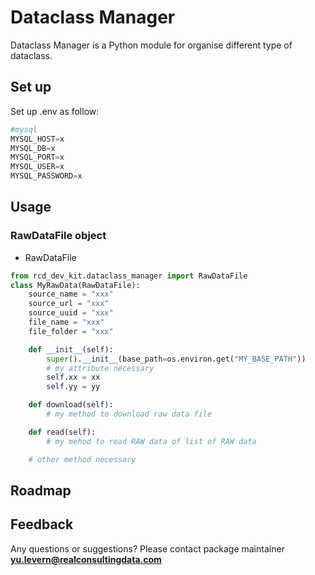 # Dataclass Manager
Dataclass Manager is a Python module for organise different type of dataclass.
## Set up
Set up .env as follow:
```python
#mysql
MYSQL_HOST=x
MYSQL_DB=x
MYSQL_PORT=x
MYSQL_USER=x
MYSQL_PASSWORD=x
```
## Usage
### RawDataFile object
* RawDataFile
```python
from rcd_dev_kit.dataclass_manager import RawDataFile
class MyRawData(RawDataFile):
    source_name = "xxx"
    source_url = "xxx"
    source_uuid = "xxx"
    file_name = "xxx"
    file_folder = "xxx"

    def __init__(self):
        super().__init__(base_path=os.environ.get("MY_BASE_PATH"))
        # my attribute necessary
        self.xx = xx
        self.yy = yy

    def download(self):
        # my method to download raw data file

    def read(self):
        # my mehod to read RAW data of list of RAW data

    # other method necessary
```

## Roadmap


## Feedback
Any questions or suggestions?
Please contact package maintainer **yu.levern@realconsultingdata.com**
